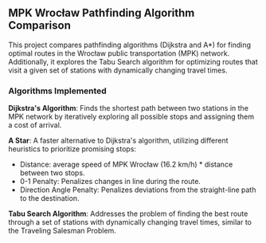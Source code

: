 
## MPK Wrocław Pathfinding Algorithm Comparison
This project compares pathfinding algorithms (Dijkstra and A*) for finding optimal routes in the Wrocław public transportation (MPK) network. Additionally, it explores the Tabu Search algorithm for optimizing routes that visit a given set of stations with dynamically changing travel times.

### Algorithms Implemented

**Dijkstra's Algorithm**: Finds the shortest path between two stations in the MPK network by iteratively exploring all possible stops and assigning them a cost of arrival.


**A Star**: A faster alternative to Dijkstra's algorithm, utilizing different heuristics to prioritize promising stops:
- Distance: average speed of MPK Wrocław (16.2 km/h) * distance between two stops.
- 0-1 Penalty: Penalizes changes in line during the route.
- Direction Angle Penalty: Penalizes deviations from the straight-line path to the destination.


**Tabu Search Algorithm**: Addresses the problem of finding the best route through a set of stations with dynamically changing travel times, similar to the Traveling Salesman Problem.

